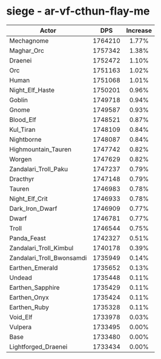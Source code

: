# siege - ar-vf-cthun-flay-me
| Actor | DPS | Increase |
|---|:---:|:---:|
|Mechagnome|1764210|1.77%|
|Maghar_Orc|1757342|1.38%|
|Draenei|1752472|1.10%|
|Orc|1751163|1.02%|
|Human|1751068|1.01%|
|Night_Elf_Haste|1750201|0.96%|
|Goblin|1749718|0.94%|
|Gnome|1749587|0.93%|
|Blood_Elf|1748521|0.87%|
|Kul_Tiran|1748109|0.84%|
|Nightborne|1748087|0.84%|
|Highmountain_Tauren|1747742|0.82%|
|Worgen|1747629|0.82%|
|Zandalari_Troll_Paku|1747237|0.79%|
|Dracthyr|1747148|0.79%|
|Tauren|1746983|0.78%|
|Night_Elf_Crit|1746933|0.78%|
|Dark_Iron_Dwarf|1746909|0.77%|
|Dwarf|1746781|0.77%|
|Troll|1746544|0.75%|
|Panda_Feast|1742327|0.51%|
|Zandalari_Troll_Kimbul|1740178|0.39%|
|Zandalari_Troll_Bwonsamdi|1735949|0.14%|
|Earthen_Emerald|1735652|0.13%|
|Undead|1735448|0.11%|
|Earthen_Sapphire|1735429|0.11%|
|Earthen_Onyx|1735424|0.11%|
|Earthen_Ruby|1735328|0.11%|
|Void_Elf|1733978|0.03%|
|Vulpera|1733495|0.00%|
|Base|1733480|0.00%|
|Lightforged_Draenei|1733434|0.00%|

